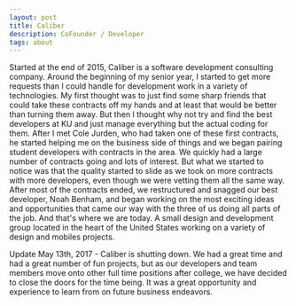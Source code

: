 ```yaml
---
layout: post
title: Caliber
description: CoFounder / Developer
tags: about
---
```


Started at the end of 2015, Caliber is a software development consulting company. Around the beginning of my senior year, I started to get more requests than I could handle for development work in a variety of technologies. My first thought was to just find some sharp friends that could take these contracts off my hands and at least that would be better than turning them away. But then I thought why not try and find the best developers at KU and just manage everything but the actual coding for them. After I met Cole Jurden, who had taken one of these first contracts, he started helping me on the business side of things and  we began pairing student developers with contracts in the area. We quickly had a large number of contracts going and lots of interest. But what we started to notice was that the quality started to slide as we took on more contracts with more developers, even though we were vetting them all the same way. After most of the contracts ended, we restructured and snagged our best developer, Noah Benham, and began working on the most exciting ideas and opportunities that came our way with the three of us doing all parts of the job. And that's where we are today. A small design and development group located in the heart of the United States working on a variety of design and mobiles projects.

Update May 13th, 2017 - Caliber is shutting down. We had a great time and had a great number of fun projects, but as our developers and team members move onto other full time positions after college, we have decided to close the doors for the time being. It was a great opportunity and experience to learn from on future business endeavors.  
